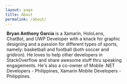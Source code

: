 ```yaml
---
layout: page
title: About
permalink: /about/
---
```


<div>
  <div style="display: inline-block;" align="top">
    <!--<img src="Mondph.png" width="200" />  -->
  </div>
  <div style="display: inline-block; width: 73%; vertical-align: top;"> <b>Bryan Anthony Garcia</b> is a Xamarin, HoloLens, ChatBot, and UWP Developer with a knack for graphic designing and a passion for different types of sports, namely: basketball and football (both soccer and gridiron). He loves to help other developers in StackOverflow and share awesome stuff thru speaking engagements. He's also a co-owner of Mobile .NET Developers - Philippines, Xamarin Mobile Developers - Philippines. <br/><br/>
</div>
</div>
